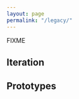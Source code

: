 ```yaml
---
layout: page
permalink: "/legacy/"
---
```


FIXME

## Iteration
<a name="iteration"></a>

## Prototypes
<a name="prototypes"></a>
